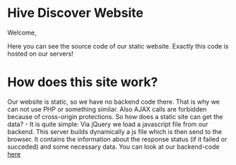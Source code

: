 # Hive Discover Website

Welcome,

Here you can see the source code of our static website. Exactly this code is hosted on our servers!

# How does this site work?
Our website is static, so we have no backend code there. That is why we can not use PHP or something similar. Also AJAX calls are forbidden because of cross-origin protections. So how does a static site can get the data? - It is quite simple:
Via jQuery we load a javascript file from our backend. This server builds dynamically a js file which is then send to the browser. It contains the information about the response status (if it failed or succeded) and some necessary data. You can look at our backend-code [here](https://github.com/Christopher-06/Hive-Discover)